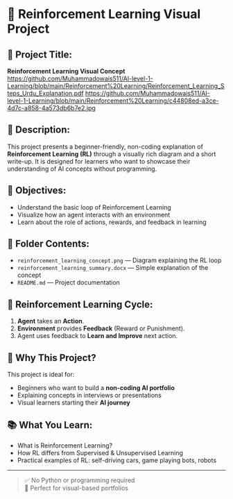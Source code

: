 # 🤖 Reinforcement Learning Visual Project

## 📌 Project Title:
**Reinforcement Learning Visual Concept**
https://github.com/Muhammadowais511/AI-level-1-Learning/blob/main/Reinforcement%20Learning/Reinforcement_Learning_Steps_Urdu_Explanation.pdf
https://github.com/Muhammadowais511/AI-level-1-Learning/blob/main/Reinforcement%20Learning/c44808ed-a3ce-4d7c-a858-4a573db6b7e2.jpg
## 📝 Description:
This project presents a beginner-friendly, non-coding explanation of **Reinforcement Learning (RL)** through a visually rich diagram and a short write-up. It is designed for learners who want to showcase their understanding of AI concepts without programming.

## 🎯 Objectives:
- Understand the basic loop of Reinforcement Learning
- Visualize how an agent interacts with an environment
- Learn about the role of actions, rewards, and feedback in learning

## 📁 Folder Contents:
- `reinforcement_learning_concept.png` — Diagram explaining the RL loop
- `reinforcement_learning_summary.docx` — Simple explanation of the concept
- `README.md` — Project documentation

## 🔁 Reinforcement Learning Cycle:
1. **Agent** takes an **Action**.
2. **Environment** provides **Feedback** (Reward or Punishment).
3. Agent uses feedback to **Learn and Improve** next action.

## 🧠 Why This Project?
This project is ideal for:
- Beginners who want to build a **non-coding AI portfolio**
- Explaining concepts in interviews or presentations
- Visual learners starting their **AI journey**

## 📚 What You Learn:
- What is Reinforcement Learning?
- How RL differs from Supervised & Unsupervised Learning
- Practical examples of RL: self-driving cars, game playing bots, robots

---

> ✅ No Python or programming required  
> 📌 Perfect for visual-based portfolios

